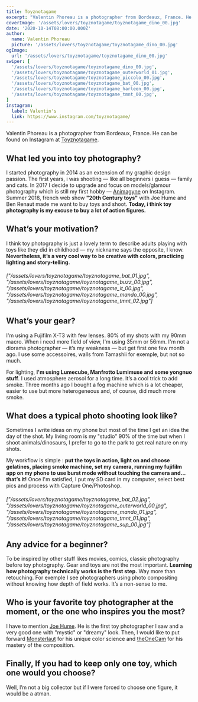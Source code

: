 ```yaml
---
title: Toyznotagame
excerpt: "Valentin Phoreau is a photographer from Bordeaux, France. He can be found on Instagram at Toyznotagame."
coverImage: '/assets/lovers/toyznotagame/toyznotagame_dino_00.jpg'
date: '2020-10-14T08:00:00.000Z'
author:
  name: Valentin Phoreau
  picture: '/assets/lovers/toyznotagame/toyznotagame_dino_00.jpg'
ogImage:
  url: '/assets/lovers/toyznotagame/toyznotagame_dino_00.jpg'
swiper: [
  '/assets/lovers/toyznotagame/toyznotagame_dino_00.jpg',
  '/assets/lovers/toyznotagame/toyznotagame_outerworld_01.jpg',
  '/assets/lovers/toyznotagame/toyznotagame_piccolo_00.jpg',
  '/assets/lovers/toyznotagame/toyznotagame_bat_00.jpg',
  '/assets/lovers/toyznotagame/toyznotagame_harleen_00.jpg',
  '/assets/lovers/toyznotagame/toyznotagame_tmnt_00.jpg',
]
instagram:
  label: Valentin's
  link: https://www.instagram.com/toyznotagame/
---
```


Valentin Phoreau is a photographer from Bordeaux, France. He can be found on Instagram at [Toyznotagame](https://www.instagram.com/toyznotagame/).
 

## What led you into toy photography?

I started photography in 2014 as an extension of my graphic design passion. The first years, i was shooting — like all beginners i guess — family and cats. In 2017 I decide to upgrade and focus on models/glamour photography which is still my first hobby — [Animagyne](https://www.instagram.com/animagyne/) on Instagram. Summer 2018, french web show **"20th Century toys"** with Joe Hume and Ben Renaut made me want to buy toys and shoot. **Today, i think toy photography is my excuse to buy a lot of action figures.**
 
## What’s your motivation?

I think toy photography is just a lovely term to describe adults playing with toys like they did in childhood — my nickname says the opposite, I know. **Nevertheless, it’s a very cool way to be creative with colors, practicing lighting and story-telling.**

###### ["/assets/lovers/toyznotagame/toyznotagame_bat_01.jpg", "/assets/lovers/toyznotagame/toyznotagame_buzz_00.jpg", "/assets/lovers/toyznotagame/toyznotagame_it_00.jpg", "/assets/lovers/toyznotagame/toyznotagame_mando_00.jpg", "/assets/lovers/toyznotagame/toyznotagame_tmnt_02.jpg"]
 
 
## What’s your gear?

I'm using a Fujifilm X-T3 with few lenses. 80% of my shots with my 90mm macro. When i need more field of view, I'm using 35mm or 56mm. I'm not a diorama photographer — it’s my weakness — but get first one few month ago. I use some accessoires, walls from Tamashii for exemple, but not so much.

For lighting, **I'm using Lumecube, Manfrotto Lumimuse and some yongnuo stuff**. I used atmosphere aerosol for a long time. It’s a cool trick to add smoke. Three months ago I bought a fog machine which is a lot cheaper, easier to use but more heterogeneous and, of course, did much more smoke. 
 

## What does a typical photo shooting look like?

Sometimes I write ideas on my phone but most of the time I get an idea the day of the shot. My living room is my "studio" 90% of the time but when I shoot animals/dinosaurs, I prefer to go to the park to get real nature on my shots.

My workflow is simple : **put the toys in action, light on and choose gelatines, placing smoke machine, set my camera, running my fujifilm app on my phone to use burst mode without touching the camera and… that’s it!** Once I'm satisfied, I put my SD card in my computer, select best pics and process with Capture One/Photoshop.

###### ["/assets/lovers/toyznotagame/toyznotagame_bat_02.jpg", "/assets/lovers/toyznotagame/toyznotagame_outerworld_00.jpg", "/assets/lovers/toyznotagame/toyznotagame_mando_01.jpg", "/assets/lovers/toyznotagame/toyznotagame_tmnt_01.jpg", "/assets/lovers/toyznotagame/toyznotagame_sup_00.jpg"]
 
 
## Any advice for a beginner?

To be inspired by other stuff likes movies, comics, classic photography before toy photography. Gear and toys are not the most important. **Learning how photography technically works is the first step.** Way more than retouching. For exemple I see photographers using photo compositing without knowing how depth of field works. It’s a non-sense to me.


## Who is your favorite toy photographer at the moment, or the one who inspires you the most?

I have to mention [Joe Hume](https://www.instagram.com/french_toy_love/). He is the first toy photographer I saw and a very good one with "mystic" or "dreamy" look. Then, I would like to put forward [Monsterlaut](https://www.instagram.com/monsterlaut/) for his unique color science and [theOneCam](https://www.instagram.com/theOneCam/) for his mastery of the composition.
 

## Finally, If you had to keep only one toy, which one would you choose?

Well, I’m not a big collector but if I were forced to choose one figure, it would be a atman.
